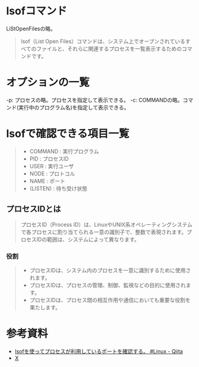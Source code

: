 # lsofコマンド
LiStOpenFilesの略。
> lsof（List Open Files）コマンドは、システム上でオープンされているすべてのファイルと、それらに関連するプロセスを一覧表示するためのコマンドです。

# オプションの一覧
-p: プロセスの略。プロセスを指定して表示できる。
-c: COMMANDの略。コマンド(実行中のプログラム名)を指定して表示できる。


# lsofで確認できる項目一覧
> - COMMAND : 実行プログラム
> - PID : プロセスID
> - USER : 実行ユーザ
> - NODE : プロトコル
> - NAME : ポート
> - (LISTEN) : 待ち受け状態

## プロセスIDとは
> プロセスID（Process ID）は、LinuxやUNIX系オペレーティングシステムで各プロセスに割り当てられる一意の識別子で、整数で表現されます。プロセスIDの範囲は、システムによって異なります。

### 役割

> - プロセスIDは、システム内のプロセスを一意に識別するために使用されます。
> - プロセスIDは、プロセスの管理、制御、監視などの目的に使用されます。
> - プロセスIDは、プロセス間の相互作用や通信においても重要な役割を果たします。

# 参考資料
- [lsofを使ってプロセスが利用しているポートを確認する。 #Linux - Qiita](https://qiita.com/kooohei/items/9e3859e3d1d854c3d163)
- [X](https://www.infra-linux.com/menu-linux6/process-id/)
